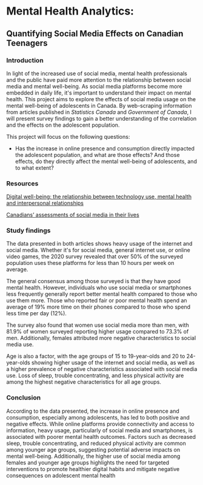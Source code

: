 # Mental Health Analytics: 
## Quantifying Social Media Effects on Canadian Teenagers

### Introduction
In light of the increased use of social media, mental health professionals and the public have paid more attention to the relationship between social media and mental well-being. As social media platforms become more embedded in daily life, it's important to understand their impact on mental health. This project aims to explore the effects of social media usage on the mental well-being of adolescents in Canada. By web-scraping information from articles published in _Statistics Canada_ and _Government of Canada_, I will present survey findings to gain a better understanding of the correlation and the effects on the adolescent population.

This project will focus on the following questions:

  - Has the increase in online presence and consumption directly impacted the adolescent population, and what are those effects? And those effects, do they directly affect the mental well-being of adolescents, and to what extent?


### Resources

[Digital well-being: the relationship between technology use, mental health and interpersonal relationships](https://www150.statcan.gc.ca/n1/pub/22-20-0001/222000012024001-eng.htm)

[Canadians’ assessments of social media in their lives](https://www150.statcan.gc.ca/n1/pub/36-28-0001/2021003/article/00004-eng.htm)

### Study findings

The data presented in both articles shows heavy usage of the internet and social media. Whether it's for social media, general internet use, or online video games, the 2020 survey revealed that over 50% of the surveyed population uses these platforms for less than 10 hours per week on average.

The general consensus among those surveyed is that they have good mental health. However, individuals who use social media or smartphones less frequently generally report better mental health compared to those who use them more. Those who reported fair or poor mental health spend an average of 19% more time on their phones compared to those who spend less time per day (12%).

The survey also found that women use social media more than men, with 81.9% of women surveyed reporting higher usage compared to 73.3% of men. Additionally, females attributed more negative characteristics to social media use.

Age is also a factor, with the age groups of 15 to 19-year-olds and 20 to 24-year-olds showing higher usage of the internet and social media, as well as a higher prevalence of negative characteristics associated with social media use. Loss of sleep, trouble concentrating, and less physical activity are among the highest negative characteristics for all age groups.

### Conclusion

According to the data presented, the increase in online presence and consumption, especially among adolescents, has led to both positive and negative effects. While online platforms provide connectivity and access to information, heavy usage, particularly of social media and smartphones, is associated with poorer mental health outcomes. Factors such as decreased sleep, trouble concentrating, and reduced physical activity are common among younger age groups, suggesting potential adverse impacts on mental well-being. Additionally, the higher use of social media among females and younger age groups highlights the need for targeted interventions to promote healthier digital habits and mitigate negative consequences on adolescent mental health
